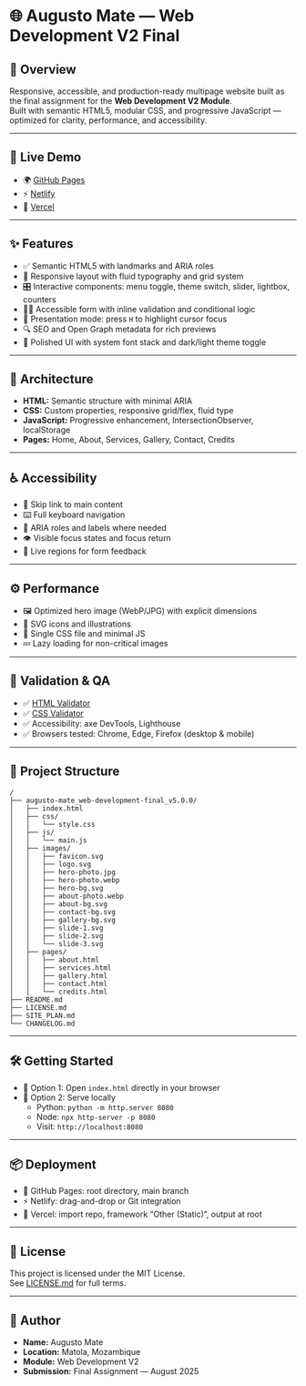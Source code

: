 # 🌐 Augusto Mate — Web Development V2 Final

## 📄 Overview

Responsive, accessible, and production-ready multipage website built as the final assignment for the **Web Development V2 Module**.  
Built with semantic HTML5, modular CSS, and progressive JavaScript — optimized for clarity, performance, and accessibility.

---

## 🚀 Live Demo

- 🌍 [GitHub Pages](https://augusto047.github.io/web-development-v2-week-8-final-assignment/)  
- ⚡ [Netlify](https://web-development-v2-week-8-final-ass.netlify.app)  
- 🧭 [Vercel](https://web-development-v2-week-8-final-ass.vercel.app/)

---

## ✨ Features

- ✅ Semantic HTML5 with landmarks and ARIA roles  
- 📱 Responsive layout with fluid typography and grid system  
- 🎛️ Interactive components: menu toggle, theme switch, slider, lightbox, counters  
- 🧑‍🦽 Accessible form with inline validation and conditional logic  
- 🎯 Presentation mode: press `H` to highlight cursor focus  
- 🔍 SEO and Open Graph metadata for rich previews  
- 🎨 Polished UI with system font stack and dark/light theme toggle

---

## 🧱 Architecture

- **HTML:** Semantic structure with minimal ARIA  
- **CSS:** Custom properties, responsive grid/flex, fluid type  
- **JavaScript:** Progressive enhancement, IntersectionObserver, localStorage  
- **Pages:** Home, About, Services, Gallery, Contact, Credits

---

## ♿ Accessibility

- 🔗 Skip link to main content  
- ⌨️ Full keyboard navigation  
- 🧠 ARIA roles and labels where needed  
- 👁️ Visible focus states and focus return  
- 📣 Live regions for form feedback

---

## ⚙️ Performance

- 🖼️ Optimized hero image (WebP/JPG) with explicit dimensions  
- 🧩 SVG icons and illustrations  
- 🧵 Single CSS file and minimal JS  
- 💤 Lazy loading for non-critical images

---

## 🧪 Validation & QA

- ✅ [HTML Validator](https://validator.w3.org/)  
- ✅ [CSS Validator](https://jigsaw.w3.org/css-validator/)  
- ✅ Accessibility: axe DevTools, Lighthouse  
- ✅ Browsers tested: Chrome, Edge, Firefox (desktop & mobile)

---

## 📂 Project Structure
```
/
├── augusto-mate_web-development-final_v5.0.0/
│   ├── index.html
│   ├── css/
│   │   └── style.css
│   ├── js/
│   │   └── main.js
│   ├── images/
│   │   ├── favicon.svg
│   │   ├── logo.svg
│   │   ├── hero-photo.jpg
│   │   ├── hero-photo.webp
│   │   ├── hero-bg.svg
│   │   ├── about-photo.webp
│   │   ├── about-bg.svg
│   │   ├── contact-bg.svg
│   │   ├── gallery-bg.svg
│   │   ├── slide-1.svg
│   │   ├── slide-2.svg
│   │   └── slide-3.svg
│   ├── pages/
│   │   ├── about.html
│   │   ├── services.html
│   │   ├── gallery.html
│   │   ├── contact.html
│   │   └── credits.html
├── README.md
├── LICENSE.md
├── SITE_PLAN.md
└── CHANGELOG.md
```

---

## 🛠 Getting Started

- 🔧 Option 1: Open `index.html` directly in your browser  
- 🔧 Option 2: Serve locally  
  - Python: `python -m http.server 8080`  
  - Node: `npx http-server -p 8080`  
  - Visit: `http://localhost:8080`

---

## 📦 Deployment

- 🐙 GitHub Pages: root directory, main branch  
- ⚡ Netlify: drag-and-drop or Git integration  
- 🧭 Vercel: import repo, framework “Other (Static)”, output at root

---

## 📜 License

This project is licensed under the MIT License.  
See [LICENSE.md](./LICENSE.md) for full terms.

---

## 👤 Author

- **Name:** Augusto Mate  
- **Location:** Matola, Mozambique  
- **Module:** Web Development V2 
- **Submission:** Final Assignment — August 2025
